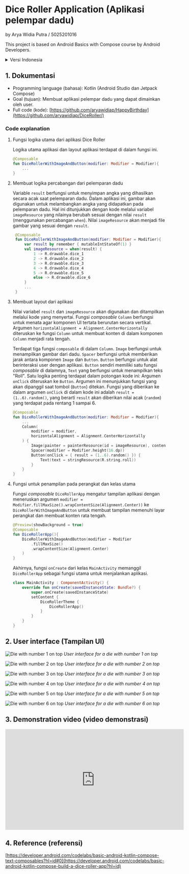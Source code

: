
# Dice Roller Application (Aplikasi pelempar dadu)

by Arya Widia Putra / 5025201016

This project is based on Android Basics with Compose course by Android Developers.

<details>
    <summary>Versi Indonesia</summary>
    Pelemparan dadu adalah salah satu cara untuk mendapatkan angka secara acak. Dalam aplikasi Dice Roller ini, pelemparan dadu direpresentasikan dengan gambar dan tombol untuk melempar dadu. Project ini didasarkan pada Android Basics with Compose course oleh Android Developers.
</details>

## 1. Dokumentasi

- Programming language (bahasa): Kotlin (Android Studio dan Jetpack Compose)
- Goal (tujuan): Membuat aplikasi pelempar dadu yang dapat dimainkan oleh user.
- Full code (kode): [https://github.com/aryawidiap/HappyBirthday](https://github.com/aryawidiap/DiceRoller/)

### Code explanation

1. Fungsi logika utama dari aplikasi Dice Roller

    Logika utama aplikasi dan layout aplikasi terdapat di dalam fungsi ini.

    ``` kotlin
    @Composable
    fun DiceRollerWithImageAndButton(modifier: Modifier = Modifier){
        ...
    }
    ```

2. Membuat logika percabangan dari pelemparan dadu

   Variable `result` berfungsi untuk menyimpan angka yang dihasilkan secara acak saat pelemparan dadu. Dalam aplikasi ini, gambar akan digunakan untuk melambangkan angka yang didapatkan pada pelemparan dadu. Hal ini ditunjukkan dengan kode melalui variabel `imageResource` yang nilainya berubah sesuai dengan nilai `result` (menggunakan percabangan `when`). Nilai `imageResource` akan menjadi file gambar yang sesuai dengan `result`.

   ``` kotlin
    @Composable
    fun DiceRollerWithImageAndButton(modifier: Modifier = Modifier){
        var result by remember { mutableIntStateOf(1) }
        val imageResource = when(result) {
            1 -> R.drawable.dice_1
            2 -> R.drawable.dice_2
            3 -> R.drawable.dice_3
            4 -> R.drawable.dice_4
            5 -> R.drawable.dice_5
            else -> R.drawable.dice_6
        }
        ...
    }
    ```

3. Membuat layout dari aplikasi

    Nilai variabel `result` dan `imageResource` akan digunakan dan ditampilkan melalui kode yang menyertai. Fungsi *composable* `Column` berfungsi untuk menata agar komponen UI tertata berurutan secara vertikal. Argumen `horizontalAlignment = Alignment.CenterHorizontally` diteruskan ke fungsi `Column` untuk membuat konten di dalam komponen `Column` menjadi rata tengah.

    Terdapat tiga fungsi `composable` di dalam `Column`. `Image` berfungsi untuk menampilkan gambar dari dadu. `Spacer` berfungsi untuk memberikan jarak antara komponen `Image` dan `Button`. `Button` berfungsi untuk alat berinteraksi user dengan aplikasi. `Button` sendiri memiliki satu fungsi *composable* di dalamnya, `Text` yang berfungsi untuk menampilkan teks "Roll". Satu logika penting terdapat dalam potongan kode ini: Argumen `onClick` diteruskan ke `Button`. Argumen ini menunjukkan fungsi yang akan dipanggil saat tombol (`Button`) ditekan. Fungsi yang diberikan ke dalam argumen `onClick` di dalam kode ini adalah `result = (1..6).random()`, yang berarti `result` akan diberikan nilai acak (`random`) yang terdapat pada rentang 1 sampai 6.

    ``` kotlin
    @Composable
    fun DiceRollerWithImageAndButton(modifier: Modifier = Modifier){
        ...
        Column(
            modifier = modifier,
            horizontalAlignment = Alignment.CenterHorizontally
        ) {
            Image(painter = painterResource(id = imageResource), contentDescription = result.toString())
            Spacer(modifier = Modifier.height(16.dp))
            Button(onClick = { result = (1..6).random() }) {
                Text(text = stringResource(R.string.roll))
            }
        }
    }
    ```

4. Fungsi untuk penampilan pada perangkat dan kelas utama

    Fungsi *composable* `DiceRollerApp` mengatur tampilan aplikasi dengan meneruskan argumen `modifier = Modifier.fillMaxSize().wrapContentSize(Alignment.Center))` ke `DiceRollerWithImageAndButton` untuk membuat tampilan memenuhi layar perangkat dan membuat konten rata tengah.

    ``` kotlin
    @Preview(showBackground = true)
    @Composable
    fun DiceRollerApp(){
        DiceRollerWithImageAndButton(modifier = Modifier
            .fillMaxSize()
            .wrapContentSize(Alignment.Center)
        )
    }
    ```

    Akhirnya, fungsi `onCreate` dari kelas `MainActivity` memanggil `DiceRollerApp` sebagai fungsi utama untuk menjalankan aplikasi.

    ``` kotlin
    class MainActivity : ComponentActivity() {
        override fun onCreate(savedInstanceState: Bundle?) {
            super.onCreate(savedInstanceState)
            setContent {
                DiceRollerTheme {
                    DiceRollerApp()
                }
            }
        }
    }
    ```

## 2. User interface (Tampilan UI)

![Die with number 1 on top](https://github.com/aryawidiap/DiceRoller/blob/main/resources/img/dice-roller-1.JPG)
*User interface for a die with number 1 on top*

![Die with number 2 on top](https://github.com/aryawidiap/DiceRoller/blob/main/resources/img/dice-roller-2.JPG)
*User interface for a die with number 2 on top*

![Die with number 3 on top](https://github.com/aryawidiap/DiceRoller/blob/main/resources/img/dice-roller-3.JPG)
*User interface for a die with number 3 on top*

![Die with number 4 on top](https://github.com/aryawidiap/DiceRoller/blob/main/resources/img/dice-roller-4.JPG)
*User interface for a die with number 4 on top*

![Die with number 5 on top](https://github.com/aryawidiap/DiceRoller/blob/main/resources/img/dice-roller-5.JPG)
*User interface for a die with number 5 on top*

![Die with number 6 on top](https://github.com/aryawidiap/DiceRoller/blob/main/resources/img/dice-roller-6.JPG)
*User interface for a die with number 6 on top*

## 3. Demonstration video (video demonstrasi)

<iframe width="560" height="315" src="https://www.youtube.com/embed/Vg9MJ22xm0M?si=AWnqj2XCt9JJw-l2" title="YouTube video player" frameborder="0" allow="accelerometer; autoplay; clipboard-write; encrypted-media; gyroscope; picture-in-picture; web-share" referrerpolicy="strict-origin-when-cross-origin" allowfullscreen></iframe>

## 4. Reference (referensi)

[https://developer.android.com/codelabs/basic-android-kotlin-compose-text-composables?hl=id#0](https://developer.android.com/codelabs/basic-android-kotlin-compose-build-a-dice-roller-app?hl=id)
